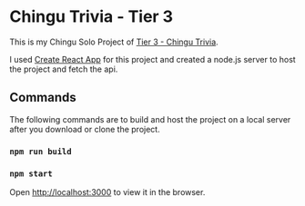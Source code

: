# Chingu Trivia - Tier 3

This is my Chingu Solo Project of [Tier 3 - Chingu Trivia](https://github.com/chingu-voyages/soloproject-tier3-chingu-trivia). 

I used [Create React App](https://github.com/facebook/create-react-app) for this project and created a node.js server to host the project and fetch the api.

## Commands

The following commands are to build and host the project on a local server after you download or clone the project.

### `npm run build`

### `npm start`

Open [http://localhost:3000](http://localhost:3000) to view it in the browser.

